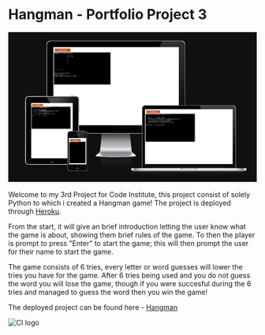 # __Hangman - Portfolio Project 3__

![amiresponsive](docs/images/amiresponsive.png)

Welcome to my 3rd Project for Code Institute, this project consist of solely Python to which i created a Hangman game! The project is deployed through [Heroku](https://heroku.com/).

From the start, it will give an brief introduction letting the user know what the game is about, showing them brief rules of the game. To then the player is prompt to press "Enter" to start the game; this will then prompt the user for their name to start the game.

The game consists of 6 tries, every letter or word guesses will lower the tries you have for the game. After 6 tries being used and you do not guess the word you will lose the game, though if you were succesful during the 6 tries and managed to guess the word then you win the game!

The deployed project can be found here - [Hangman](https://project-3-hangman-ci.herokuapp.com/)

![CI logo](https://codeinstitute.s3.amazonaws.com/fullstack/ci_logo_small.png)
